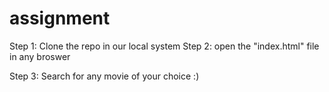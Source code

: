 # assignment
Step 1: Clone the repo in our local system
Step 2: open the "index.html" file in any broswer

Step 3: Search for any movie of your choice :)
